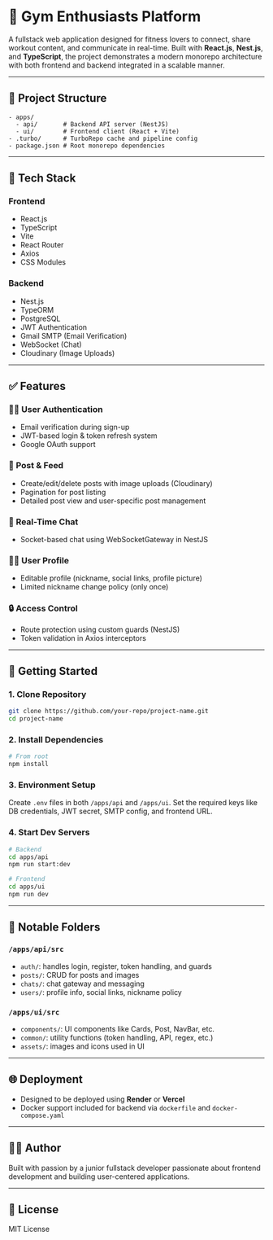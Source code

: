 
# 💪 Gym Enthusiasts Platform

A fullstack web application designed for fitness lovers to connect, share workout content, and communicate in real-time. Built with **React.js**, **Nest.js**, and **TypeScript**, the project demonstrates a modern monorepo architecture with both frontend and backend integrated in a scalable manner.

---

## 📁 Project Structure

```
- apps/
  - api/       # Backend API server (NestJS)
  - ui/        # Frontend client (React + Vite)
- .turbo/      # TurboRepo cache and pipeline config
- package.json # Root monorepo dependencies
```

---

## 🔧 Tech Stack

### Frontend
- React.js
- TypeScript
- Vite
- React Router
- Axios
- CSS Modules

### Backend
- Nest.js
- TypeORM
- PostgreSQL
- JWT Authentication
- Gmail SMTP (Email Verification)
- WebSocket (Chat)
- Cloudinary (Image Uploads)

---

## ✅ Features

### 🧑‍💻 User Authentication
- Email verification during sign-up
- JWT-based login & token refresh system
- Google OAuth support

### 📸 Post & Feed
- Create/edit/delete posts with image uploads (Cloudinary)
- Pagination for post listing
- Detailed post view and user-specific post management

### 💬 Real-Time Chat
- Socket-based chat using WebSocketGateway in NestJS

### 🧑‍💼 User Profile
- Editable profile (nickname, social links, profile picture)
- Limited nickname change policy (only once)

### 🔒 Access Control
- Route protection using custom guards (NestJS)
- Token validation in Axios interceptors

---

## 🚀 Getting Started

### 1. Clone Repository

```bash
git clone https://github.com/your-repo/project-name.git
cd project-name
```

### 2. Install Dependencies

```bash
# From root
npm install
```

### 3. Environment Setup

Create `.env` files in both `/apps/api` and `/apps/ui`. Set the required keys like DB credentials, JWT secret, SMTP config, and frontend URL.

### 4. Start Dev Servers

```bash
# Backend
cd apps/api
npm run start:dev

# Frontend
cd apps/ui
npm run dev
```

---

## 📂 Notable Folders

### `/apps/api/src`
- `auth/`: handles login, register, token handling, and guards
- `posts/`: CRUD for posts and images
- `chats/`: chat gateway and messaging
- `users/`: profile info, social links, nickname policy

### `/apps/ui/src`
- `components/`: UI components like Cards, Post, NavBar, etc.
- `common/`: utility functions (token handling, API, regex, etc.)
- `assets/`: images and icons used in UI

---

## 🌐 Deployment

- Designed to be deployed using **Render** or **Vercel**
- Docker support included for backend via `dockerfile` and `docker-compose.yaml`

---

## 🙋‍♂️ Author

Built with passion by a junior fullstack developer passionate about frontend development and building user-centered applications.

---

## 📜 License

MIT License
